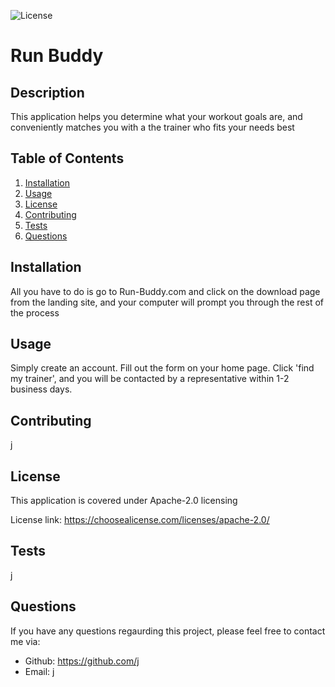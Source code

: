 

![License](https://img.shields.io/static/v1?label=license&message=Apache-2.0&color=blue)

# Run Buddy
## Description
This application helps you determine what your workout goals are, and conveniently matches you with a the trainer who fits your needs best
## Table of Contents
1. [Installation](#installation)
2. [Usage](#usage)
3. [License](#license)
4. [Contributing](#contributing)
5. [Tests](#tests)
6. [Questions](#questions)

## Installation
All you have to do is go to Run-Buddy.com and click on the download page from the landing site, and your computer will prompt you through the rest of the process

## Usage
Simply create an account. Fill out the form on your home page. Click 'find my trainer', and you will be contacted by a representative within 1-2 business days.

## Contributing
j


## License
This application is covered under Apache-2.0 licensing


License link:
https://choosealicense.com/licenses/apache-2.0/


## Tests
j

## Questions

If you have any questions regaurding this project, please feel free to contact me via:

* Github: https://github.com/j
* Email: j
  